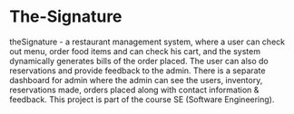 # The-Signature
theSignature - a restaurant management system, where a user can check out menu, order food items and can check his cart, and the system dynamically generates bills of the order placed. The user can also do reservations and provide feedback to the admin. There is a separate dashboard for admin where the admin can see the users, inventory, reservations made, orders placed along with contact information &amp; feedback. This project is part of the course SE (Software Engineering).
